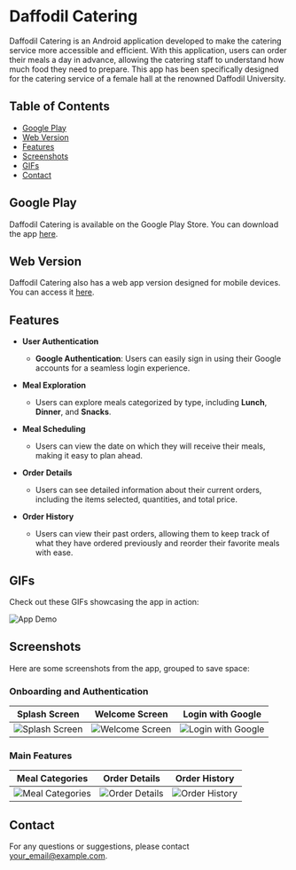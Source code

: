 # Daffodil Catering

Daffodil Catering is an Android application developed to make the catering service more accessible and efficient. With this application, users can order their meals a day in advance, allowing the catering staff to understand how much food they need to prepare. This app has been specifically designed for the catering service of a female hall at the renowned Daffodil University.

## Table of Contents
- [Google Play](#google-play)
- [Web Version](#web-version)
- [Features](#features)
- [Screenshots](#screenshots)
- [GIFs](#gifs)
- [Contact](#contact)

## Google Play

Daffodil Catering is available on the Google Play Store. You can download the app [here](https://play.google.com/store/apps/details?id=com.example.daffodilcatering).

## Web Version

Daffodil Catering also has a web app version designed for mobile devices. You can access it [here](https://example.com).

## Features

- **User Authentication**
  - **Google Authentication**: Users can easily sign in using their Google accounts for a seamless login experience.

- **Meal Exploration**
  - Users can explore meals categorized by type, including **Lunch**, **Dinner**, and **Snacks**.

- **Meal Scheduling**
  - Users can view the date on which they will receive their meals, making it easy to plan ahead.

- **Order Details**
  - Users can see detailed information about their current orders, including the items selected, quantities, and total price.

- **Order History**
  - Users can view their past orders, allowing them to keep track of what they have ordered previously and reorder their favorite meals with ease.

## GIFs

Check out these GIFs showcasing the app in action:

![App Demo](gif.gif)

## Screenshots

Here are some screenshots from the app, grouped to save space:

### Onboarding and Authentication
| Splash Screen | Welcome Screen | Login with Google |
|---------------|----------------|-------------------|
| ![Splash Screen](1.jpg) | ![Welcome Screen](2.jpg) | ![Login with Google](3.jpg) |

### Main Features
| Meal Categories | Order Details | Order History |
|-----------------|---------------|---------------|
| ![Meal Categories](4.jpg) | ![Order Details](5.jpg) | ![Order History](6.jpg) |

## Contact

For any questions or suggestions, please contact [your_email@example.com](mailto:your_email@example.com).
